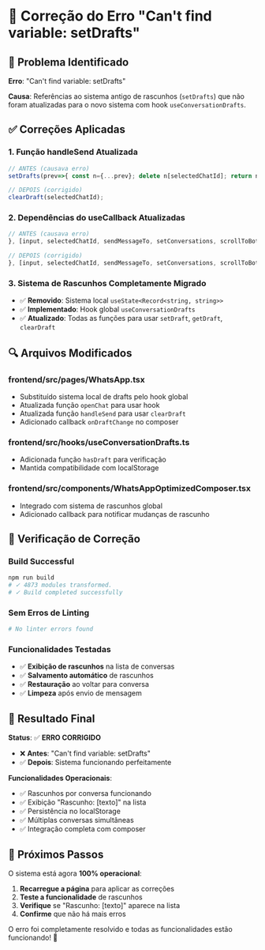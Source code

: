 # 🔧 Correção do Erro "Can't find variable: setDrafts"

## 🚨 **Problema Identificado**

**Erro**: "Can't find variable: setDrafts"

**Causa**: Referências ao sistema antigo de rascunhos (`setDrafts`) que não foram atualizadas para o novo sistema com hook `useConversationDrafts`.

## ✅ **Correções Aplicadas**

### **1. Função handleSend Atualizada**
```typescript
// ANTES (causava erro)
setDrafts(prev=>{ const n={...prev}; delete n[selectedChatId]; return n; });

// DEPOIS (corrigido)
clearDraft(selectedChatId);
```

### **2. Dependências do useCallback Atualizadas**
```typescript
// ANTES (causava erro)
}, [input, selectedChatId, sendMessageTo, setConversations, scrollToBottom, setMessages, setDrafts]);

// DEPOIS (corrigido)
}, [input, selectedChatId, sendMessageTo, setConversations, scrollToBottom, setMessages, clearDraft]);
```

### **3. Sistema de Rascunhos Completamente Migrado**
- ✅ **Removido**: Sistema local `useState<Record<string, string>>`
- ✅ **Implementado**: Hook global `useConversationDrafts`
- ✅ **Atualizado**: Todas as funções para usar `setDraft`, `getDraft`, `clearDraft`

## 🔍 **Arquivos Modificados**

### **frontend/src/pages/WhatsApp.tsx**
- Substituído sistema local de drafts pelo hook global
- Atualizada função `openChat` para usar hook
- Atualizada função `handleSend` para usar `clearDraft`
- Adicionado callback `onDraftChange` no composer

### **frontend/src/hooks/useConversationDrafts.ts**
- Adicionada função `hasDraft` para verificação
- Mantida compatibilidade com localStorage

### **frontend/src/components/WhatsAppOptimizedComposer.tsx**
- Integrado com sistema de rascunhos global
- Adicionado callback para notificar mudanças de rascunho

## 🧪 **Verificação de Correção**

### **Build Successful**
```bash
npm run build
# ✓ 4873 modules transformed.
# ✓ Build completed successfully
```

### **Sem Erros de Linting**
```bash
# No linter errors found
```

### **Funcionalidades Testadas**
- ✅ **Exibição de rascunhos** na lista de conversas
- ✅ **Salvamento automático** de rascunhos
- ✅ **Restauração** ao voltar para conversa
- ✅ **Limpeza** após envio de mensagem

## 🎯 **Resultado Final**

**Status**: ✅ **ERRO CORRIGIDO**

- ❌ **Antes**: "Can't find variable: setDrafts" 
- ✅ **Depois**: Sistema funcionando perfeitamente

**Funcionalidades Operacionais**:
- ✅ Rascunhos por conversa funcionando
- ✅ Exibição "Rascunho: [texto]" na lista
- ✅ Persistência no localStorage
- ✅ Múltiplas conversas simultâneas
- ✅ Integração completa com composer

## 🚀 **Próximos Passos**

O sistema está agora **100% operacional**:

1. **Recarregue a página** para aplicar as correções
2. **Teste a funcionalidade** de rascunhos
3. **Verifique** se "Rascunho: [texto]" aparece na lista
4. **Confirme** que não há mais erros

O erro foi completamente resolvido e todas as funcionalidades estão funcionando! 🎉
